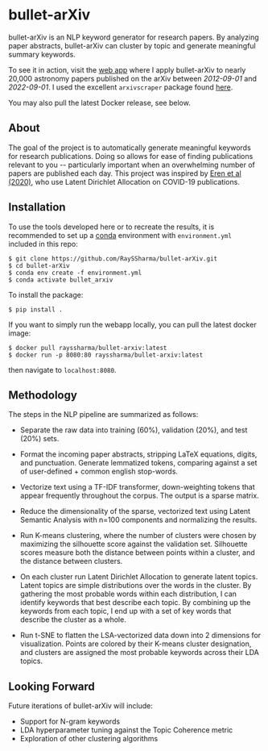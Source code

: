 # bullet-arXiv

bullet-arXiv is an NLP keyword generator for research papers. By analyzing paper abstracts, bullet-arXiv can cluster by topic and generate meaningful summary keywords.

To see it in action, visit the [web app](http://bullet-env-2.eba-p3cickfb.us-west-2.elasticbeanstalk.com) where I apply bullet-arXiv to nearly 20,000 astronomy papers published on the arXiv between *2012-09-01* and *2022-09-01*. I used the excellent `arxivscraper` package found [here](https://github.com/Mahdisadjadi/arxivscraper). 

You may also pull the latest Docker release, see below.

## About
The goal of the project is to automatically generate meaningful keywords for research publications. Doing so allows for ease of finding publications relevant to you -- particularly important when an overwhelming number of papers are published each day. This project was inspired by [Eren et al (2020)](https://doi.org/10.1145/3395027.3419591), who use Latent Dirichlet Allocation on COVID-19 publications.


## Installation

To use the tools developed here or to recreate the results, it is recommended to set up a [conda](https://www.anaconda.com/products/individual) environment with `environment.yml` included in this repo:

```
$ git clone https://github.com/RaySSharma/bullet-arXiv.git
$ cd bullet-arXiv
$ conda env create -f environment.yml
$ conda activate bullet_arxiv
```
To install the package:
```
$ pip install .
```

If you want to simply run the webapp locally, you can pull the latest docker image:

```
$ docker pull rayssharma/bullet-arxiv:latest
$ docker run -p 8080:80 rayssharma/bullet-arxiv:latest 
```

then navigate to `localhost:8080`.

## Methodology

The steps in the NLP pipeline are summarized as follows:

- Separate the raw data into training (60%), validation (20%), and test (20%) sets.
    
- Format the incoming paper abstracts, stripping LaTeX equations, digits, and punctuation. Generate lemmatized tokens, comparing against a set of user-defined + common english stop-words.

- Vectorize text using a TF-IDF transformer, down-weighting tokens that appear frequently throughout the corpus. The output is a sparse matrix.
    
- Reduce the dimensionality of the sparse, vectorized text using Latent Semantic Analysis with n=100 components and normalizing the results.
    
- Run K-means clustering, where the number of clusters were chosen by maximizing the silhouette score against the validation set. Silhouette scores measure both the distance between points within a cluster, and the distance between clusters.
    
- On each cluster run Latent Dirichlet Allocation to generate latent topics. Latent topics are simple distributions over the words in the cluster. By gathering the most probable words within each distribution, I can identify keywords that best describe each topic. By combining up the keywords from each topic, I end up with a set of key words that describe the cluster as a whole.
    
- Run t-SNE to flatten the LSA-vectorized data down into 2 dimensions for visualization. Points are colored by their K-means cluster designation, and clusters are assigned the most probable keywords across their LDA topics.

## Looking Forward

Future iterations of bullet-arXiv will include:
- Support for N-gram keywords
- LDA hyperparameter tuning against the Topic Coherence metric
- Exploration of other clustering algorithms